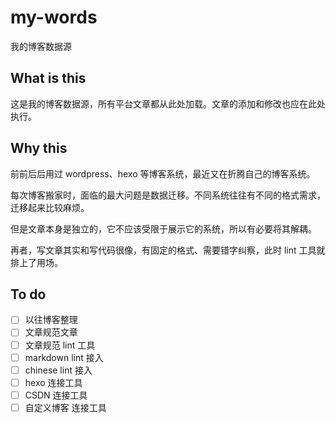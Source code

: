 # my-words

我的博客数据源

## What is this

这是我的博客数据源，所有平台文章都从此处加载。文章的添加和修改也应在此处执行。

## Why this

前前后后用过 wordpress、hexo 等博客系统，最近又在折腾自己的博客系统。

每次博客搬家时，面临的最大问题是数据迁移。不同系统往往有不同的格式需求，迁移起来比较麻烦。

但是文章本身是独立的，它不应该受限于展示它的系统，所以有必要将其解耦。

再者，写文章其实和写代码很像，有固定的格式、需要错字纠察，此时 lint 工具就排上了用场。

## To do

- [ ] 以往博客整理
- [ ] 文章规范文章
- [ ] 文章规范 lint 工具
- [ ] markdown lint 接入
- [ ] chinese lint 接入
- [ ] hexo 连接工具
- [ ] CSDN 连接工具
- [ ] 自定义博客 连接工具